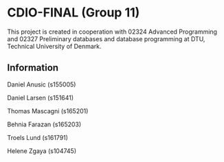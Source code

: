 # CDIO-FINAL (Group 11)

This project is created in cooperation with 02324 Advanced Programming and 02327 Preliminary databases and database programming at DTU, Technical University of Denmark.

## Information
Daniel Anusic (s155005)

Daniel Larsen (s151641)

Thomas Mascagni (s165201)

Behnia Farazan (s165203)

Troels Lund (s161791)

Helene Zgaya (s104745)
